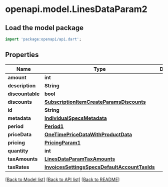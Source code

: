 # openapi.model.LinesDataParam2

## Load the model package
```dart
import 'package:openapi/api.dart';
```

## Properties
Name | Type | Description | Notes
------------ | ------------- | ------------- | -------------
**amount** | **int** |  | [optional] 
**description** | **String** |  | [optional] 
**discountable** | **bool** |  | [optional] 
**discounts** | [**SubscriptionItemCreateParamsDiscounts**](SubscriptionItemCreateParamsDiscounts.md) |  | [optional] 
**id** | **String** |  | 
**metadata** | [**IndividualSpecsMetadata**](IndividualSpecsMetadata.md) |  | [optional] 
**period** | [**Period1**](Period1.md) |  | [optional] 
**priceData** | [**OneTimePriceDataWithProductData**](OneTimePriceDataWithProductData.md) |  | [optional] 
**pricing** | [**PricingParam1**](PricingParam1.md) |  | [optional] 
**quantity** | **int** |  | [optional] 
**taxAmounts** | [**LinesDataParamTaxAmounts**](LinesDataParamTaxAmounts.md) |  | [optional] 
**taxRates** | [**InvoicesSettingsSpecsDefaultAccountTaxIds**](InvoicesSettingsSpecsDefaultAccountTaxIds.md) |  | [optional] 

[[Back to Model list]](../README.md#documentation-for-models) [[Back to API list]](../README.md#documentation-for-api-endpoints) [[Back to README]](../README.md)


